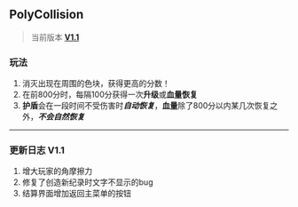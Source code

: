 ## PolyCollision
> 当前版本 [**V1.1**](https://github.com/Hamster5295/PolyCollision/releases/download/v1.1/PolyCollision.V1.1.apk)

### 玩法
1. 消灭出现在周围的色块，获得更高的分数！
2. 在前800分时，每隔100分获得一次**升级**或**血量恢复**
3. **护盾**会在一段时间不受伤害时***自动恢复***，**血量**除了800分以内某几次恢复之外，***不会自然恢复***

***

### 更新日志   V1.1
1. 增大玩家的角摩擦力
2. 修复了创造新纪录时文字不显示的bug
3. 结算界面增加返回主菜单的按钮
